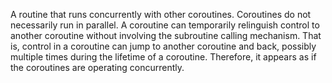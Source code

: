A routine that runs concurrently with other coroutines. Coroutines do not necessarily run in parallel. A coroutine can temporarily relinguish control to another coroutine without involving the subroutine calling mechanism. That is, control in a coroutine can jump to another coroutine and back, possibly multiple times during the lifetime of a coroutine. Therefore, it appears as if the coroutines are operating concurrently.